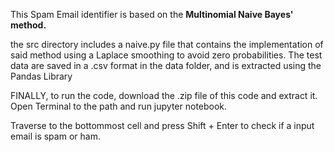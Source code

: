 This Spam Email identifier is based on the **Multinomial Naive Bayes' method.**



the src directory includes a naive.py file that contains the implementation of said method using a Laplace smoothing to avoid zero probabilities. The test data are saved in a .csv format in the data folder, and is extracted using the Pandas Library


FINALLY, to run the code, download the .zip file of this code and extract it. Open Terminal to the path and run jupyter notebook.

Traverse to the bottommost cell and press Shift + Enter to check if a input email is spam or ham.

